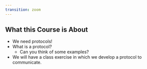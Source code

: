 ```yaml
---
transition: zoom
---
```


## What this Course is About

- We need protocols!
- What is a protocol?
  - Can you think of some examples?
- We will have a class exercise in which we develop a protocol to communicate.

<!--
Everyone try to speak at once - how to avoid collisions?
What do we do when a collision occurs?
Why can't we talk to each other to coordinate?
-->

<!--
Re-order a message
Discard a message
Perturb the message or its check bits or numbering
Same for the return messages
Need acknowledgments, timeouts, sequence numbering, check bits, and a protocol
-->
